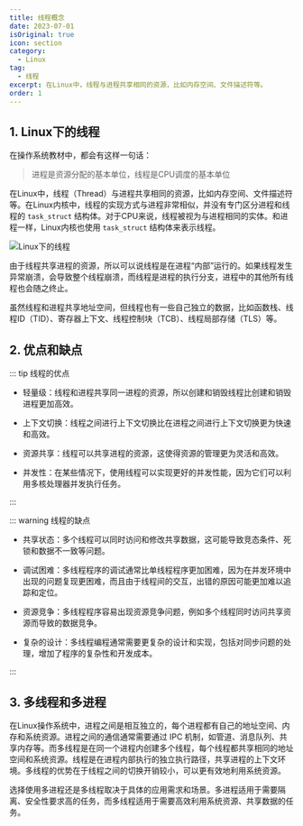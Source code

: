 ```yaml
---
title: 线程概念
date: 2023-07-01
isOriginal: true
icon: section
category:
  - Linux
tag:
  - 线程
excerpt: 在Linux中，线程与进程共享相同的资源，比如内存空间、文件描述符等。
order: 1
---
```


## 1. Linux下的线程

在操作系统教材中，都会有这样一句话：

> 进程是资源分配的基本单位，线程是CPU调度的基本单位

在Linux中，线程（Thread）与进程共享相同的资源，比如内存空间、文件描述符等。在Linux内核中，线程的实现方式与进程非常相似，并没有专门区分进程和线程的 `task_struct` 结构体。对于CPU来说，线程被视为与进程相同的实体。和进程一样，Linux内核也使用 `task_struct` 结构体来表示线程。

![Linux下的线程](/inset/Linux下的线程.svg)

由于线程共享进程的资源，所以可以说线程是在进程“内部”运行的。如果线程发生异常崩溃，会导致整个线程崩溃，而线程是进程的执行分支，进程中的其他所有线程也会随之终止。

虽然线程和进程共享地址空间，但线程也有一些自己独立的数据，比如函数栈、线程ID（TID）、寄存器上下文、线程控制块（TCB）、线程局部存储（TLS）等。

## 2. 优点和缺点

::: tip 线程的优点

- 轻量级：线程和进程共享同一进程的资源，所以创建和销毁线程比创建和销毁进程更加高效。

- 上下文切换：线程之间进行上下文切换比在进程之间进行上下文切换更为快速和高效。

- 资源共享：线程可以共享进程的资源，这使得资源的管理更为灵活和高效。

- 并发性：在某些情况下，使用线程可以实现更好的并发性能，因为它们可以利用多核处理器并发执行任务。

:::

::: warning 线程的缺点

- 共享状态：多个线程可以同时访问和修改共享数据，这可能导致竞态条件、死锁和数据不一致等问题。

- 调试困难：多线程程序的调试通常比单线程程序更加困难，因为在并发环境中出现的问题复现更困难，而且由于线程间的交互，出错的原因可能更加难以追踪和定位。

- 资源竞争：多线程程序容易出现资源竞争问题，例如多个线程同时访问共享资源而导致的数据竞争。

- 复杂的设计：多线程编程通常需要更复杂的设计和实现，包括对同步问题的处理，增加了程序的复杂性和开发成本。

:::

## 3. 多线程和多进程

在Linux操作系统中，进程之间是相互独立的，每个进程都有自己的地址空间、内存和系统资源。进程之间的通信通常需要通过 IPC 机制，如管道、消息队列、共享内存等。而多线程是在同一个进程内创建多个线程，每个线程都共享相同的地址空间和系统资源。线程是在进程内部执行的独立执行路径，共享进程的上下文环境。多线程的优势在于线程之间的切换开销较小，可以更有效地利用系统资源。

选择使用多进程还是多线程取决于具体的应用需求和场景。多进程适用于需要隔离、安全性要求高的任务，而多线程适用于需要高效利用系统资源、共享数据的任务。

